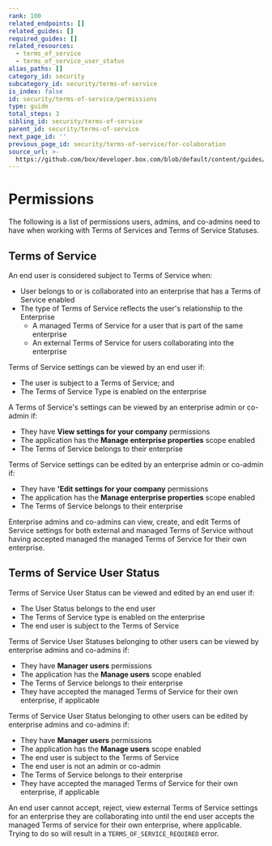 ```yaml
---
rank: 100
related_endpoints: []
related_guides: []
required_guides: []
related_resources:
  - terms_of_service
  - terms_of_service_user_status
alias_paths: []
category_id: security
subcategory_id: security/terms-of-service
is_index: false
id: security/terms-of-service/permissions
type: guide
total_steps: 3
sibling_id: security/terms-of-service
parent_id: security/terms-of-service
next_page_id: ''
previous_page_id: security/terms-of-service/for-colaboration
source_url: >-
  https://github.com/box/developer.box.com/blob/default/content/guides/security/terms-of-service/permissions.md
---
```

# Permissions

The following is a list of permissions users, admins, and co-admins need to have
when working with Terms of Services and Terms of Service Statuses.

## Terms of Service

An end user is considered subject to Terms of Service when:

* User belongs to or is collaborated into an enterprise that has a Terms of
  Service enabled
* The type of Terms of Service reflects the user's relationship to the
  Enterprise
  * A managed Terms of Service for a user that is part of the same enterprise
  * An external Terms of Service for users collaborating into the enterprise

Terms of Service settings can be viewed by an end user if:

* The user is subject to a  Terms of Service; and
* The Terms of Service Type is enabled on the enterprise

A Terms of Service's settings can be viewed by an enterprise admin or co-admin
if:

* They have **View settings for your company** permissions
* The application has the **Manage enterprise properties** scope enabled
* The Terms of Service belongs to their enterprise

Terms of Service settings can be edited by an enterprise admin or co-admin if:

* They have **'Edit settings for your company** permissions
* The application has the **Manage enterprise properties** scope enabled
* The Terms of Service belongs to their enterprise

Enterprise admins and co-admins can view, create, and edit Terms of Service
settings for both external and managed Terms of Service without having accepted
managed the managed Terms of Service for their own enterprise.

## Terms of Service User Status

Terms of Service User Status can be viewed and edited by an end user if:

* The User Status belongs to the end user
* The Terms of Service type is enabled on the enterprise
* The end user is subject to the Terms of Service

Terms of Service User Statuses belonging to other users can be viewed by
enterprise admins and co-admins if:

* They have **Manager users** permissions
* The application has the **Manage users** scope enabled
* The Terms of Service belongs to their enterprise
* They have accepted the managed Terms of Service for their own enterprise, if
  applicable

Terms of Service User Status belonging to other users can be edited by
enterprise admins and co-admins if:

* They have **Manager users** permissions
* The application has the **Manage users** scope enabled
* The end user is subject to the Terms of Service
* The end user is not an admin or co-admin
* The Terms of Service belongs to their enterprise
* They have accepted the managed Terms of Service for their own enterprise, if
  applicable

An end user cannot accept, reject, view external Terms of Service settings for
an enterprise they are collaborating into until the end user accepts the managed
Terms of service for their own enterprise, where applicable. Trying to do so
will result in a `TERMS_OF_SERVICE_REQUIRED` error.